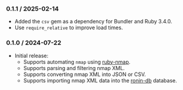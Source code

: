 ### 0.1.1 / 2025-02-14

* Added the `csv` gem as a dependency for Bundler and Ruby 3.4.0.
* Use `require_relative` to improve load times.

### 0.1.0 / 2024-07-22

* Initial release:
  * Supports automating `nmap` using [ruby-nmap].
  * Supports parsing and filtering nmap XML.
  * Supports converting nmap XML into JSON or CSV.
  * Supports importing nmap XML data into the [ronin-db] database.

[ruby-nmap]: https://github.com/postmodern/ruby-nmap#readme
[ronin-db]: https://github.com/ronin-rb/ronin-db#readme
